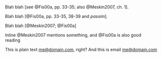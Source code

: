 Blah blah [see @Fis00a, pp. 33-35; also @Meskin2007, ch. 1].

Blah blah [@Fis00a, pp. 33-35, 38-39 and *passim*].

Blah blah [@Meskin2007; @Fis00a]

Inline @Meskin2007 mentions something, and @Fis00a is also good reading

This is plain text me@domain.com, right? And this is email <me@domain.com>